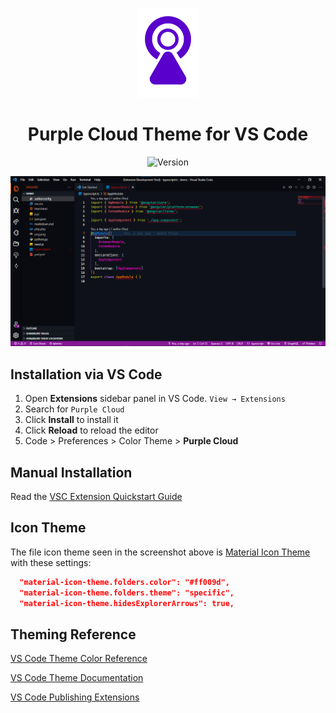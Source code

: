 <p align="center">
  <img alt="Purple Cloud Logo" src="./images/logo.png" width="100" />
</p>
<h1 align="center">
  Purple Cloud Theme for VS Code
</h1>

<p align="center">
  <a>
    <img alt="Version" src="https://img.shields.io/badge/version-v0.0.5-blue" />
  </a>
</p>

![demo](./images/Demo.png)

## Installation via VS Code

1. Open **Extensions** sidebar panel in VS Code. `View → Extensions`
2. Search for `Purple Cloud`
3. Click **Install** to install it
4. Click **Reload** to reload the editor
5. Code > Preferences > Color Theme > **Purple Cloud**

## Manual Installation

Read the [VSC Extension Quickstart Guide](vsc-extension-quickstart.md)

## Icon Theme

The file icon theme seen in the screenshot above is [Material Icon Theme](https://marketplace.visualstudio.com/items?itemName=PKief.material-icon-theme) with these settings:

```json
  "material-icon-theme.folders.color": "#ff009d",
  "material-icon-theme.folders.theme": "specific",
  "material-icon-theme.hidesExplorerArrows": true,
```
## Theming Reference

[VS Code Theme Color Reference](https://code.visualstudio.com/docs/getstarted/theme-color-reference)

[VS Code Theme Documentation](https://code.visualstudio.com/docs/extensions/themes-snippets-colorizers)

[VS Code Publishing Extensions](https://code.visualstudio.com/docs/extensions/publish-extension)
